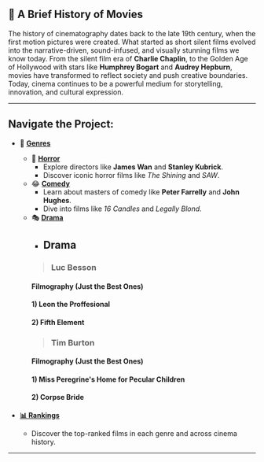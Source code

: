 ## 🎥 A Brief History of Movies

The history of cinematography dates back to the late 19th century, when the first motion pictures were created. What started as short silent films evolved into the narrative-driven, sound-infused, and visually stunning films we know today. From the silent film era of **Charlie Chaplin**, to the Golden Age of Hollywood with stars like **Humphrey Bogart** and **Audrey Hepburn**, movies have transformed to reflect society and push creative boundaries. Today, cinema continues to be a powerful medium for storytelling, innovation, and cultural expression.

---

## Navigate the Project:

- 📂 **[Genres](./home.md)**
  - 👻 **[Horror](./horror.md)**
    - Explore directors like **James Wan** and **Stanley Kubrick**.
    - Discover iconic horror films like *The Shining* and *SAW*.
  - 😂 **[Comedy](./comedy.md)**
    - Learn about masters of comedy like **Peter Farrelly** and **John Hughes**.
    - Dive into films like *16 Candles* and *Legally Blond*.
  - 🎭 **[Drama](./drama.md)**
    - ## Drama
    >### Luc Besson 
    #### Filmography (Just the Best Ones)
    #### 1) Leon the Proffesional 
    #### 2) Fifth Element
    >### Tim Burton
    #### Filmography (Just the Best Ones)
    #### 1) Miss Peregrine's Home for Pecular Children
    #### 2) Corpse Bride


- **[📊 Rankings](./rankings2.md)**
    - Discover the top-ranked films in each genre and across cinema history.

---